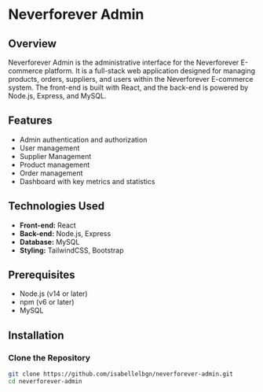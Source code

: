 # Neverforever Admin

## Overview
Neverforever Admin is the administrative interface for the Neverforever E-commerce platform. It is a full-stack web application designed for managing products, orders, suppliers, and users within the Neverforever E-commerce system. The front-end is built with React, and the back-end is powered by Node.js, Express, and MySQL.

## Features
- Admin authentication and authorization
- User management
- Supplier Management
- Product management 
- Order management
- Dashboard with key metrics and statistics

## Technologies Used
- **Front-end:** React
- **Back-end:** Node.js, Express
- **Database:** MySQL
- **Styling:** TailwindCSS, Bootstrap

## Prerequisites
- Node.js (v14 or later)
- npm (v6 or later)
- MySQL

## Installation

### Clone the Repository
```bash
git clone https://github.com/isabellelbgn/neverforever-admin.git
cd neverforever-admin
